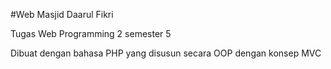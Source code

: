 #Web Masjid Daarul Fikri

Tugas Web Programming 2 semester 5

Dibuat dengan bahasa PHP yang disusun secara OOP dengan konsep MVC
